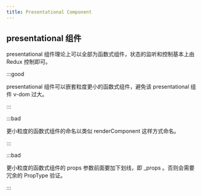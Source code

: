 ```yaml
---
title: Presentational Component
---
```


## presentational 组件

presentational 组件理论上可以全部为函数式组件，状态的监听和控制基本上由 Redux 控制即可。

:::good

presentational 组件可以嵌套粒度更小的函数式组件，避免该 presentational 组件 v-dom 过大。

:::

:::bad

更小粒度的函数式组件的命名以类似 renderComponent 这样方式命名。

:::

:::bad

更小粒度的函数式组件的 props 参数前面要加下划线，即 \_props 。否则会需要冗余的 PropType 验证。

:::
